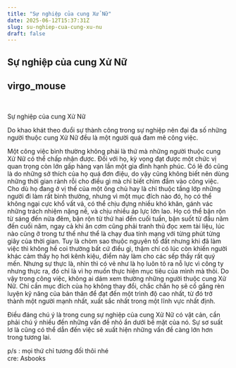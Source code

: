```yaml
---
title: "Sự nghiệp của cung Xử Nữ"
date: 2025-06-12T15:37:31Z
slug: su-nghiep-cua-cung-xu-nu
draft: false
---
```


## Sự nghiệp của cung Xử Nữ

## virgo_mouse

​ 
 
 
 
Sự nghiệp của cung Xử Nữ​ 

 Do khao khát theo đuổi sự thành công trong sự nghiệp nên đại đa số những người thuộc cung Xử Nữ đều là một người quá đam mê công việc.

 Một công việc bình thường không phải là thứ mà những người thuộc cung Xử Nữ có thể chấp nhận được. Đối với họ, kỳ vọng đạt được một chức vị quan trọng còn lớn gấp hàng vạn lần một gia đình hạnh phúc. Có lẽ đó cũng là do những sở thích của họ quá đơn điệu, do vậy cũng không biết nên dùng những thời gian rảnh rỗi cho điều gì mà chỉ biết chìm đắm vào công việc. Cho dù họ đang ở vị thế của một ông chủ hay là chỉ thuộc tầng lớp những người đi làm rất bình thường, nhưng vì một mục đích nào đó, họ có thể không ngại cực khổ vất vả, có thể chịu đựng nhiều khó khăn, gánh vác những trách nhiệm nặng nề, và chịu nhiều áp lực lớn lao. Họ có thể bận rộn từ sáng đến nửa đêm, bận rộn từ thứ hai đến cuối tuần, bận suốt từ đầu năm đến cuối năm, ngay cả khi ăn cơm cũng phải tranh thủ đọc xem tài liệu, lúc nào cũng ở trong tư thế như thể là chạy đua tính mạng với từng phút từng giây của thời gian. Tuy là chòm sao thuộc nguyên tố đất nhưng khi đã làm việc thì không hề coi thường bất cứ điều gì, thậm chí có lúc còn khiến người khác cảm thấy họ hơi kênh kiệu, điểm này làm cho các sếp thấy rất quý mến. Nhưng sự thực là, nhìn thì có vẻ như là họ luôn tỏ ra nỗ lực vì công ty nhưng thực ra, đó chỉ là vì họ muốn thực hiện mục tiêu của mình mà thôi. Do vậy trong công việc, không ai dám xem thường những người thuộc cung Xử Nữ. Chỉ cần mục đích của họ không thay đổi, chắc chắn họ sẽ cố gắng rèn luyện kỹ năng của bản thân để đạt đến một trình độ cao nhất, từ đó trở thành một người mạnh nhất, xuất sắc nhất trong một lĩnh vực nhất định.
 
 Điều đáng chú ý là trong cung sự nghiệp của cung Xử Nữ có vật cản, cần phải chú ý nhiều đến những vấn đề nhỏ ẩn dưới bề mặt của nó. Sự sơ suất lơ là cũng có thể dẫn đến việc sẽ xuất hiện những vấn đề càng lớn hơn trong tương lai.

 p/s : mọi thứ chỉ tương đối thôi nhé  
cre: Asbooks​